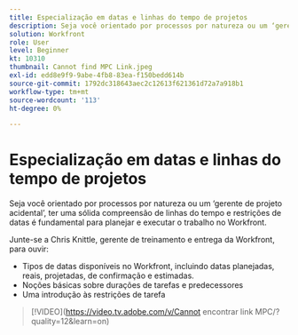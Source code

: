 ```yaml
---
title: Especialização em datas e linhas do tempo de projetos
description: Seja você orientado por processos por natureza ou um ‘gerente de projeto acidental’, ter uma sólida compreensão de linhas do tempo e restrições de datas é fundamental para planejar e executar o trabalho no Workfront.
solution: Workfront
role: User
level: Beginner
kt: 10310
thumbnail: Cannot find MPC Link.jpeg
exl-id: edd8e9f9-9abe-4fb8-83ea-f150bedd614b
source-git-commit: 1792dc318643aec2c12613f621361d72a7a918b1
workflow-type: tm+mt
source-wordcount: '113'
ht-degree: 0%

---
```


# Especialização em datas e linhas do tempo de projetos

Seja você orientado por processos por natureza ou um ‘gerente de projeto acidental’, ter uma sólida compreensão de linhas do tempo e restrições de datas é fundamental para planejar e executar o trabalho no Workfront.

Junte-se a Chris Knittle, gerente de treinamento e entrega da Workfront, para ouvir:

* Tipos de datas disponíveis no Workfront, incluindo datas planejadas, reais, projetadas, de confirmação e estimadas.
* Noções básicas sobre durações de tarefas e predecessores
* Uma introdução às restrições de tarefa

>[!VIDEO](https://video.tv.adobe.com/v/Cannot encontrar link MPC/?quality=12&amp;learn=on)

